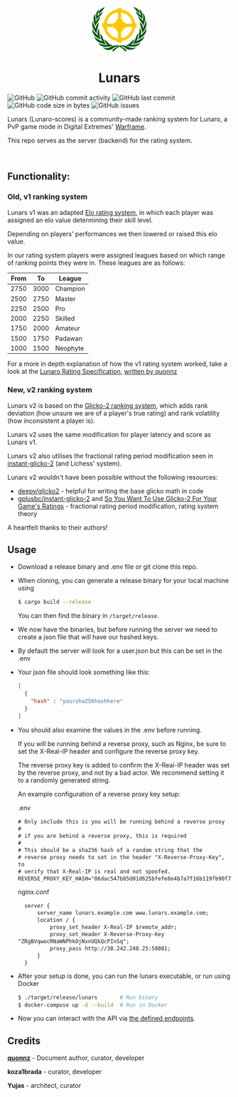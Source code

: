 <p align="center">
  <img src="assets/images/lunaro_ranking.png" alt="project logo" height="100px"/>
</p>

<h1 align="center"> Lunars </h1>

![GitHub](https://img.shields.io/github/license/kozabrada123/Lunars?style=flat-square)
![GitHub commit activity](https://img.shields.io/github/commit-activity/m/kozabrada123/Lunars?style=flat-square)
![GitHub last commit](https://img.shields.io/github/last-commit/kozabrada123/Lunars?style=flat-square)
![GitHub code size in bytes](https://img.shields.io/github/languages/code-size/kozabrada123/Lunars?style=flat-square)
![GitHub issues](https://img.shields.io/github/issues/kozabrada123/Lunars?style=flat-square)

Lunars (Lunaro-scores) is a community-made ranking system for Lunaro, a PvP game mode in Digital Extremes' [Warframe](https://warframe.com).

This repo serves as the server (backend) for the rating system.

<br/>

## Functionality:

### Old, v1 ranking system

Lunars v1 was an adapted [Elo rating system](https://en.wikipedia.org/wiki/Elo_rating_system), in which each player was assigned an elo value determining their skill level.

Depending on players' performances we then lowered or raised this elo value.

In our rating system players were assigned leagues based on which range of ranking points they were in. These leagues are as follows:

| From | To   | League   |
|------|------|----------|
| 2750 | 3000 | Champion |
| 2500 | 2750 | Master   |
| 2250 | 2500 | Pro      |
| 2000 | 2250 | Skilled  |
| 1750 | 2000 | Amateur  |
| 1500 | 1750 | Padawan  |
| 1000 | 1500 | Neophyte |

For a more in depth explanation of how the v1 rating system worked, take a look at the [Lunaro Rating Specification](assets/lunaro-rating-specification.pdf), [written by quonnz](#credits)

### New, v2 ranking system

Lunars v2 is based on the [Glicko-2 ranking system](https://en.wikipedia.org/wiki/Glicko_rating_system#Glicko-2_algorithm), which adds rank deviation (how unsure we are of a player's true rating) and rank volatility (how inconsistent a player is).

Lunars v2 uses the same modification for player latency and score as Lunars v1.

Lunars v2 also utilises the fractional rating period modification seen in [instant-glicko-2](https://github.com/gpluscb/instant-glicko-2) (and Lichess' system).

Lunars v2 wouldn't have been possible without the following resources:
- [deepy/glicko2](https://github.com/deepy/glicko2) - helpful for writing the base glicko math in code
- [gplusbc/instant-glicko-2](https://github.com/gpluscb/instant-glicko-2) and [So You Want To Use Glicko-2 For Your Game's Ratings](https://gist.github.com/gpluscb/302d6b71a8d0fe9f4350d45bc828f802) - fractional rating period modification, rating system theory

A heartfelt thanks to their authors!

## Usage

- Download a release binary and .env file or git clone this repo.

- When cloning, you can generate a release binary for your local machine using
  ```sh
  $ cargo build --release
  ```
  You can then find the binary in `/target/release`.

- We now have the binaries, but before running the server we need to create a json file that will have our hashed keys.

- By default the server will look for a user.json but this can be set in the .env

- Your json file should look something like this:
  ```json
  [
    {
      "hash" : "yoursha256hashhere"
    }
  ]
  ```

- You should also examine the values in the .env before running.

  If you will be running behind a reverse proxy, such as Nginx, be sure to set the
  X-Real-IP header and configure the reverse proxy key.

  The reverse proxy key is added to confirm the X-Real-IP header was set by the reverse proxy,
  and not by a bad actor. We recommend setting it to a randomly generated string.

  An example configuration of a reverse proxy key setup:

  .env
  ```
  # Only include this is you will be running behind a reverse proxy
  #
  # if you are behind a reverse proxy, this is required
  #
  # This should be a sha256 hash of a random string that the
  # reverse proxy needs to set in the header "X-Reverse-Proxy-Key", to
  # verify that X-Real-IP is real and not spoofed.
  REVERSE_PROXY_KEY_HASH="06dac547b85d01d625bfefe8e4b7a7f16b119fb90f7b64cba932a5be9211874b"
  ```

  nginx.conf
  ```
	server {
		server_name lunars.example.com www.lunars.example.com;
		location / {
			proxy_set_header X-Real-IP $remote_addr;
			proxy_set_Header X-Reverse-Proxy-Key "ZRgBVqwocRNaWNPhkOjNxnUQkQcPInSq";
			proxy_pass http://38.242.248.25:58081;
		}
	}
  ```

- After your setup is done, you can run the lunars executable, or run using Docker
  ```sh
  $ ./target/release/lunars       # Run binary
  $ docker-compose up -d --build  # Run in Docker
  ```

- Now you can interact with the API via [the defined endpoints](https://lunars.o7.si/swagger-ui/index.html).

## Credits

**[quonnz](https://github.com/imatpot)** - Document author, curator, developer

**koza1brada** - curator, developer

**Yujas** - architect, curator
